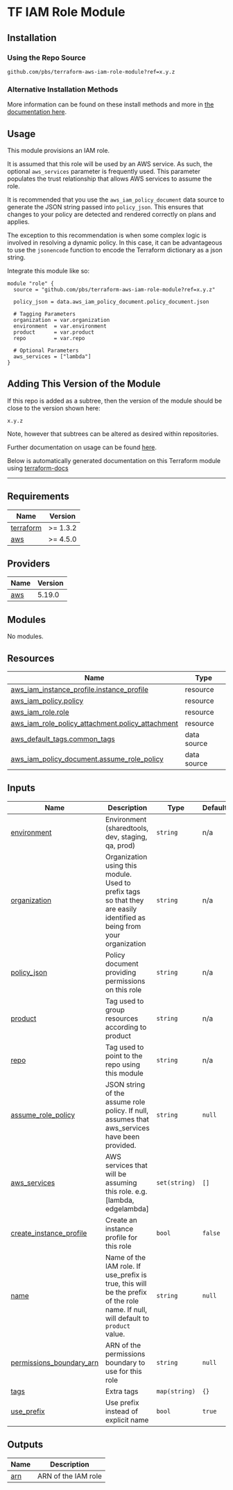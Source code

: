 # TF IAM Role Module

## Installation

### Using the Repo Source

```hcl
github.com/pbs/terraform-aws-iam-role-module?ref=x.y.z
```

### Alternative Installation Methods

More information can be found on these install methods and more in [the documentation here](./docs/general/install).

## Usage

This module provisions an IAM role.

It is assumed that this role will be used by an AWS service. As such, the optional `aws_services` parameter is frequently used. This parameter populates the trust relationship that allows AWS services to assume the role.

It is recommended that you use the `aws_iam_policy_document` data source to generate the JSON string passed into `policy_json`. This ensures that changes to your policy are detected and rendered correctly on plans and applies.

The exception to this recommendation is when some complex logic is involved in resolving a dynamic policy. In this case, it can be advantageous to use the `jsonencode` function to encode the Terraform dictionary as a json string.

Integrate this module like so:

```hcl
module "role" {
  source = "github.com/pbs/terraform-aws-iam-role-module?ref=x.y.z"

  policy_json = data.aws_iam_policy_document.policy_document.json

  # Tagging Parameters
  organization = var.organization
  environment  = var.environment
  product      = var.product
  repo         = var.repo

  # Optional Parameters
  aws_services = ["lambda"]
}
```

## Adding This Version of the Module

If this repo is added as a subtree, then the version of the module should be close to the version shown here:

`x.y.z`

Note, however that subtrees can be altered as desired within repositories.

Further documentation on usage can be found [here](./docs).

Below is automatically generated documentation on this Terraform module using [terraform-docs][terraform-docs]

---

[terraform-docs]: https://github.com/terraform-docs/terraform-docs

## Requirements

| Name | Version |
|------|---------|
| <a name="requirement_terraform"></a> [terraform](#requirement\_terraform) | >= 1.3.2 |
| <a name="requirement_aws"></a> [aws](#requirement\_aws) | >= 4.5.0 |

## Providers

| Name | Version |
|------|---------|
| <a name="provider_aws"></a> [aws](#provider\_aws) | 5.19.0 |

## Modules

No modules.

## Resources

| Name | Type |
|------|------|
| [aws_iam_instance_profile.instance_profile](https://registry.terraform.io/providers/hashicorp/aws/latest/docs/resources/iam_instance_profile) | resource |
| [aws_iam_policy.policy](https://registry.terraform.io/providers/hashicorp/aws/latest/docs/resources/iam_policy) | resource |
| [aws_iam_role.role](https://registry.terraform.io/providers/hashicorp/aws/latest/docs/resources/iam_role) | resource |
| [aws_iam_role_policy_attachment.policy_attachment](https://registry.terraform.io/providers/hashicorp/aws/latest/docs/resources/iam_role_policy_attachment) | resource |
| [aws_default_tags.common_tags](https://registry.terraform.io/providers/hashicorp/aws/latest/docs/data-sources/default_tags) | data source |
| [aws_iam_policy_document.assume_role_policy](https://registry.terraform.io/providers/hashicorp/aws/latest/docs/data-sources/iam_policy_document) | data source |

## Inputs

| Name | Description | Type | Default | Required |
|------|-------------|------|---------|:--------:|
| <a name="input_environment"></a> [environment](#input\_environment) | Environment (sharedtools, dev, staging, qa, prod) | `string` | n/a | yes |
| <a name="input_organization"></a> [organization](#input\_organization) | Organization using this module. Used to prefix tags so that they are easily identified as being from your organization | `string` | n/a | yes |
| <a name="input_policy_json"></a> [policy\_json](#input\_policy\_json) | Policy document providing permissions on this role | `string` | n/a | yes |
| <a name="input_product"></a> [product](#input\_product) | Tag used to group resources according to product | `string` | n/a | yes |
| <a name="input_repo"></a> [repo](#input\_repo) | Tag used to point to the repo using this module | `string` | n/a | yes |
| <a name="input_assume_role_policy"></a> [assume\_role\_policy](#input\_assume\_role\_policy) | JSON string of the assume role policy. If null, assumes that aws\_services have been provided. | `string` | `null` | no |
| <a name="input_aws_services"></a> [aws\_services](#input\_aws\_services) | AWS services that will be assuming this role. e.g. [lambda, edgelambda] | `set(string)` | `[]` | no |
| <a name="input_create_instance_profile"></a> [create\_instance\_profile](#input\_create\_instance\_profile) | Create an instance profile for this role | `bool` | `false` | no |
| <a name="input_name"></a> [name](#input\_name) | Name of the IAM role. If use\_prefix is true, this will be the prefix of the role name. If null, will default to `product` value. | `string` | `null` | no |
| <a name="input_permissions_boundary_arn"></a> [permissions\_boundary\_arn](#input\_permissions\_boundary\_arn) | ARN of the permissions boundary to use for this role | `string` | `null` | no |
| <a name="input_tags"></a> [tags](#input\_tags) | Extra tags | `map(string)` | `{}` | no |
| <a name="input_use_prefix"></a> [use\_prefix](#input\_use\_prefix) | Use prefix instead of explicit name | `bool` | `true` | no |

## Outputs

| Name | Description |
|------|-------------|
| <a name="output_arn"></a> [arn](#output\_arn) | ARN of the IAM role |
